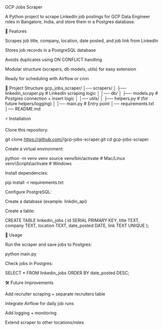 GCP Jobs Scraper

A Python project to scrape LinkedIn job postings for GCP Data Engineer roles in Bangalore, India, and store them in a Postgres database.

📌 Features

Scrapes job title, company, location, date posted, and job link from LinkedIn

Stores job records in a PostgreSQL database

Avoids duplicates using ON CONFLICT handling

Modular structure (scrapers, db models, utils) for easy extension

Ready for scheduling with Airflow or cron

📂 Project Structure
gcp_jobs_scraper/
│── scrapers/
│   ├── linkedin_scraper.py   # LinkedIn scraping logic
│
│── db/
│   ├── models.py             # Postgres connection + insert logic
│
│── utils/
│   ├── helpers.py            # (for future helpers/logging)
│
│── main.py                   # Entry point
│── requirements.txt
│── README.md

⚡ Installation

Clone this repository:

git clone https://github.com/<your-username>/gcp-jobs-scraper.git
cd gcp-jobs-scraper


Create a virtual environment:

python -m venv venv
source venv/bin/activate   # Mac/Linux
venv\Scripts\activate      # Windows


Install dependencies:

pip install -r requirements.txt


Configure PostgreSQL:

Create a database (example: linkdin_api)

Create a table:

CREATE TABLE linkedin_jobs (
    id SERIAL PRIMARY KEY,
    title TEXT,
    company TEXT,
    location TEXT,
    date_posted DATE,
    link TEXT UNIQUE
);

🚀 Usage

Run the scraper and save jobs to Postgres:

python main.py


Check jobs in Postgres:

SELECT * FROM linkedin_jobs ORDER BY date_posted DESC;

🛠️ Future Improvements

Add recruiter scraping + separate recruiters table

Integrate Airflow for daily job runs

Add logging + monitoring

Extend scraper to other locations/roles

